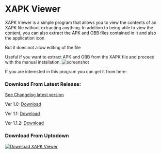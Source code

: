 # XAPK Viewer

XAPK Viewer is a simple program that allows you to view the contents of an XAPK file without extracting anything.
In addition to being able to view the content, you can also extract the APK and OBB files contained in it and also the application icon.

But it does not allow editing of the file

Useful if you want to extract APK and OBB from the XAPK file and proceed with the manual installation.
![screenshot](https://github.com/Sorecchione07435/XAPKViewer/assets/111366201/50dd8214-276e-4031-8c5a-a66e8c10c03a)


If you are interested in this program you can get it from here:
                
### Download From Latest Release:

[See Changelog latest version](https://github.com/Sorecchione07435/XAPKViewer/releases/tag/1.1.2)

Ver 1.0:
[Download](https://github.com/Sorecchione07435/XAPKViewer/releases/download/xapk/XAPK.Viewer.exe)

Ver 1.1:
[Download](https://github.com/Sorecchione07435/XAPKViewer/releases/download/xapk2/XAPK.Viewer.exe)

Ver 1.1.2:
[Download](https://github.com/Sorecchione07435/XAPKViewer/releases/download/1.1.2/XAPK.Viewer.exe)

### Download From Uptodown
<a href='https://xapk-viewer.en.uptodown.com/windows' title='Download XAPK Viewer' >
                <img src='https://stc.utdstc.com/img/mediakit/download-gio-big.png' alt='Download XAPK Viewer'>
                </a>
